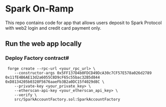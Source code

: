 # Spark On-Ramp  

This repo contains code for app that allows users deposit to Spark Protocol with web2 login and credit card payment only.

## Run the web app locally



### Deploy Factory contract# 

```
 forge create --rpc-url <your_rpc_url> \
    --constructor-args 0x5FF137D4b0FDCD49DcA30c7CF57E578a026d2789 0x11fE4B6AE13d2a6055C8D9cF65c55bac32B5d844 0xD8134205b0328F5676aaeFb3B2a0DC15f4029d8C \
    --private-key <your_private_key> \
    --etherscan-api-key <your_etherscan_api_key> \
    --verify \
    src/SparkAccountFactory.sol:SparkAccountFactory
```